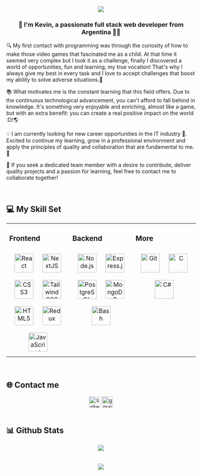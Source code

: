 <div align="center">
<img src="https://media.giphy.com/media/qgQUggAC3Pfv687qPC/giphy.gif" align="center" width:"150" />
</div>  
  

### <div align="center">👋 I'm Kevin, a passionate full stack web developer from Argentina 👨‍💻</div>  

🔍 My first contact with programming was through the curiosity of how to make those video games that fascinated me as a child. At that time it seemed very complex but I took it as a challenge, finally I discovered a world of opportunities, fun and learning, my true vocation! That's why I always give my best in every task and I love to accept challenges that boost my ability to solve adverse situations.🚀

📚 What motivates me is the constant learning that this field offers. Due to the continuous technological advancement, you can't afford to fall behind in knowledge. It's something very enjoyable and enriching, almost like a game, but with an extra benefit: you can create a real positive impact on the world :D!🌎

💡 I am currently looking for new career opportunities in the IT industry 🚀. Excited to continue my learning, grow in a professional environment and apply the principles of quality and collaboration that are fundamental to me. 🌱

🤝 If you seek a dedicated team member with a desire to contribute, deliver quality projects and a passion for learning, feel free to contact me to collaborate together!

<br/>  


## 💻 My Skill Set  
<table><tr><td valign="top" width="33%">



### Frontend  
<div align="center">  
<a href="https://react.dev/" target="_blank"><img style="margin: 10px" src="https://profilinator.rishav.dev/skills-assets/react-original-wordmark.svg" alt="React" height="50" /></a>
<a href="https://nextjs.org/" target="_blank"><img style="margin: 10px" src="https://profilinator.rishav.dev/skills-assets/nextjs.png" alt="NextJS" height="50" /></a>
<a href="https://developer.mozilla.org/en-US/docs/Web/CSS" target="_blank"><img style="margin: 10px" src="https://profilinator.rishav.dev/skills-assets/css3-original-wordmark.svg" alt="CSS3" height="50" /></a>
<a href="https://www.tailwindcss.com/" target="_blank"><img style="margin: 10px" src="https://profilinator.rishav.dev/skills-assets/tailwindcss.svg" alt="Tailwind CSS" height="50" /></a>
<a href="https://en.wikipedia.org/wiki/HTML5" target="_blank"><img style="margin: 10px" src="https://profilinator.rishav.dev/skills-assets/html5-original-wordmark.svg" alt="HTML5" height="50" /></a>  
<a href="https://redux.js.org/" target="_blank"><img style="margin: 10px" src="https://profilinator.rishav.dev/skills-assets/redux-original.svg" alt="Redux" height="50" /></a>  
<a href="https://developer.mozilla.org/en-US/docs/Web/JavaScript" target="_blank"><img style="margin: 10px" src="https://profilinator.rishav.dev/skills-assets/javascript-original.svg" alt="JavaScript" height="50" /></a>
</div>

</td><td valign="top" width="33%">



### Backend  
<div align="center">  
<a href="https://nodejs.org/" target="_blank"><img style="margin: 10px" src="https://profilinator.rishav.dev/skills-assets/nodejs-original-wordmark.svg" alt="Node.js" height="50" /></a>  
<a href="https://expressjs.com/" target="_blank"><img style="margin: 10px" src="https://profilinator.rishav.dev/skills-assets/express-original-wordmark.svg" alt="Express.js" height="50" /></a>    
<a href="https://www.postgresql.org/" target="_blank"><img style="margin: 10px" src="https://profilinator.rishav.dev/skills-assets/postgresql-original-wordmark.svg" alt="PostgreSQL" height="50" /></a>
<a href="https://www.mongodb.com/" target="_blank"><img style="margin: 10px" src="https://profilinator.rishav.dev/skills-assets/mongodb-original-wordmark.svg" alt="MongoDB" height="50" /></a>
  <a href="https://www.gnu.org/software/bash/" target="_blank"><img style="margin: 10px" src="https://profilinator.rishav.dev/skills-assets/gnu_bash-icon.svg" alt="Bash" height="50" /></a>
</div>

</td><td valign="top" width="33%">



### More 
<div align="center">  
<a href="https://git-scm.com/" target="_blank"><img style="margin: 10px" src="https://profilinator.rishav.dev/skills-assets/git-scm-icon.svg" alt="Git" height="50" /></a>
<a href="https://learn.microsoft.com/en-us/cpp/c-language/c-language-reference?view=msvc-170" target="_blank"><img style="margin: 10px" src="https://profilinator.rishav.dev/skills-assets/c-original.svg" alt="C" height="50" /></a>  
<a href="https://docs.microsoft.com/en-us/dotnet/csharp/" target="_blank"><img style="margin: 10px" src="https://profilinator.rishav.dev/skills-assets/csharp-original.svg" alt="C#" height="50" /></a> 
</div>

</td></tr></table>  

<br/>  


## 🌐 Contact me
<div align="center">
<a href="https://www.linkedin.com/in/kevin-mamani-capuma/" target="blank"><img align="center"
src="https://img.shields.io/badge/linkedin-%231DA1F2.svg?style=for-the-badge&logo=linkedin&logoColor=white"
alt="linkedin" height="30"/></a>
<a href="mailto:kevin72309@gmail.com" target="blank"><img align="center"
src="https://img.shields.io/badge/gmail-EA4335.svg?style=for-the-badge&logo=gmail&logoColor=white"
alt="gmail" height="30"/></a>
</div>  
  

<br/>  


## 📊 Github Stats  
<div align="center"><img src="https://github-readme-stats.vercel.app/api?username=KevinMCJ&show_icons=true&count_private=true&hide_border=true" align="center" /></div>  

<br/>  

<br/>  

<div align="center">
<img src="https://komarev.com/ghpvc/?username=KevinMCJ&&style=flat-square" align="center" />
</div>  
  
<br/>  
